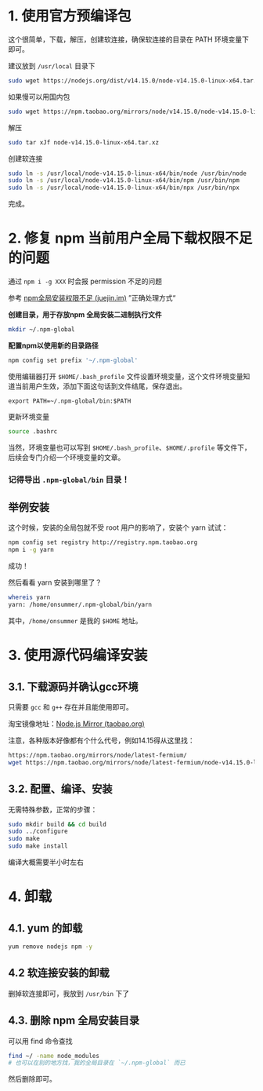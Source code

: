 # 1. 使用官方预编译包

这个很简单，下载，解压，创建软连接，确保软连接的目录在 PATH 环境变量下即可。

建议放到 `/usr/local` 目录下

``` bash
sudo wget https://nodejs.org/dist/v14.15.0/node-v14.15.0-linux-x64.tar.xz
```

如果慢可以用国内包

``` BASH
sudo wget https://npm.taobao.org/mirrors/node/v14.15.0/node-v14.15.0-linux-x64.tar.xz
```

解压

``` bash
sudo tar xJf node-v14.15.0-linux-x64.tar.xz
```

创建软连接

``` bash
sudo ln -s /usr/local/node-v14.15.0-linux-x64/bin/node /usr/bin/node
sudo ln -s /usr/local/node-v14.15.0-linux-x64/bin/npm /usr/bin/npm
sudo ln -s /usr/local/node-v14.15.0-linux-x64/bin/npx /usr/bin/npx
```

完成。

# 2. 修复 npm 当前用户全局下载权限不足的问题

通过 `npm i -g XXX` 时会报 permission 不足的问题

参考 [npm全局安装权限不足 (juejin.im)](https://juejin.im/post/6844903893508309000) ”正确处理方式“

**创建目录，用于存放npm 全局安装二进制执行文件**

``` BASH
mkdir ~/.npm-global
```

**配置npm以使用新的目录路径**

``` BASH
npm config set prefix '~/.npm-global'
```

使用编辑器打开 `$HOME/.bash_profile` 文件设置环境变量，这个文件环境变量知道当前用户生效，添加下面这句话到文件结尾，保存退出。

```
export PATH=~/.npm-global/bin:$PATH
```

更新环境变量

``` BASH
source .bashrc
```

当然，环境变量也可以写到 `$HOME/.bash_profile`、`$HOME/.profile` 等文件下，后续会专门介绍一个环境变量的文章。

### 记得导出 `.npm-global/bin` 目录！

## 举例安装

这个时候，安装的全局包就不受 root 用户的影响了，安装个 yarn 试试：

``` BASH
npm config set registry http://registry.npm.taobao.org
npm i -g yarn
```

成功！

然后看看 yarn 安装到哪里了？

``` BASH
whereis yarn
yarn: /home/onsummer/.npm-global/bin/yarn
```

其中，`/home/onsummer` 是我的 `$HOME` 地址。



# 3. 使用源代码编译安装

## 3.1. 下载源码并确认gcc环境

只需要 `gcc` 和 `g++` 存在并且能使用即可。

淘宝镜像地址：[Node.js Mirror (taobao.org)](https://npm.taobao.org/mirrors/node)

注意，各种版本好像都有个什么代号，例如14.15得从这里找：

``` bash
https://npm.taobao.org/mirrors/node/latest-fermium/
wget https://npm.taobao.org/mirrors/node/latest-fermium/node-v14.15.0-linux-x64.tar.xz
```



## 3.2. 配置、编译、安装

无需特殊参数，正常的步骤：

``` BASH
sudo mkdir build && cd build
sudo ../configure
sudo make 
sudo make install
```

编译大概需要半小时左右



# 4. 卸载

## 4.1. yum 的卸载

``` BASH
yum remove nodejs npm -y
```

## 4.2 软连接安装的卸载

删掉软连接即可，我放到 `/usr/bin` 下了

## 4.3. 删除 npm 全局安装目录

可以用 find 命令查找

``` BASH
find ~/ -name node_modules
# 也可以在别的地方找，我的全局目录在 `~/.npm-global` 而已
```

然后删除即可。